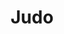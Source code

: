 ---
title: "Judo"
description: "Tällä sivulla on tietoa judosta."

service:
  enable: true
  service_item:
    - title: "Judo lajina"
      images:
      - "../../images/judothrow2.webp"
      content: |
        Judo on maailman levinnein ja harrastajamääriltään suurin kamppailulaji. Kansainväliseen judoliittoon IJF kuuluu 200 jäsenmaata. Judo on olympialajien joukossa viidenneksi suurin laji kansainvälisen liiton jäsenmaiden lukumäärällä mitattuna. Euroopassa lajia harrastaa yli kaksi miljoonaa ihmistä. Suomessa seuroja on 123 ja harrastajia niissä yhteensä n. 12.500.

        Judo syntyi 1880-luvulla, kun lajin kehittäjä, kasvatustieteen professori, Jigoro Kano muokkasi vanhoista japanilaista taistelutaidoista liikuntamuodon, jossa vastustajaa vahingoittamatta voitiin kilpailla. Judo esiteltiin ensimmäisen kerran Suomessa jo vuonna 1890, jolloin lajin kehittäjä vieraili Helsingissä. Varsinainen judotoiminta alkoi Suomessa 1954. Suomen Judoliitto ry perustettiin vuonna 1958. Olympialajiksi judo valittiin 1964.
        
    - title: "Judo Kokkolassa"
      images:
      - "../../images/judochoke1.webp"
      content: |
        Kokkolassa Judoa on harrastettu kahdeksankymmentäluvun alusta. Aluksi toimittiin Kokkolan Veikkojen puitteissa. Vuodesta 1993 alkaen on toimittu Kokkolan Budon Judojaostona. Judokoita seurassa on noin 30, joista aktiivisesti kilpailevia 5-10 judokaa. Menestystä on tullut aluemestaruuskisoista.

        Kokkolan Budossa joukkoon mahtuu harrastamaan sekä kunto- että kisajudoa. Mattojudoa seurassamme arvostetaan erityisesti.
        
        **Tiedustelut:**
        Jukka Aalto: 050 351 0976
        Timo Sivula: 045 624 5150
        
    - title: "Muksujudo- ja perhejudo"
      images:
      - "../../images/judoukemi.webp"
      content: |
        Kokkolan Budon muksujudoon pääsee 3 – 6 vuotiaana aikuisen kanssa. Nimi Judo tarkoittaa pehmeää tietä ja sen mukaisesti vastustajaa ei lyödä eikä potkita, vaan Judo opettaa joustamaan sekä fyysisesti että henkisesti.

        Mitä nuorempana aloittaa, sen paremmat mahdollisuudet ovat elinikäisen oppimisen aikana omaksua vaikeatkin tekniikat niin, että ne ovat mahdollisimman luontevia. Tärkeintä on opetella käytöstapoja ja toisen kunnioittamisen periaatetta. Itsensä hallitseva ja judon periaatteet tunteva judoka on henkisesti ja fyysisesti vahva myös judotatamin ulkopuolella. Judon arvot: joustaminen, yhteinen hyvä ja hyödyn maksimointi tukevat tätä kehitystä.

        3-6 vuotiaat opettelevat judoa muksujudossa leikin ja kisaamisen varjolla yhdessä vanhemman kanssa. Iän karttumisen myötä opetellaan vaikeampia asioita.  Muksujudo kehittää lapsen motoriikkaa, kordinaatiota, ryhmätyöskentelytaitoja sekä oikeanlaista rohkeutta tehdä uusia asioita, auttaen näin lapsen kokonaiskehitystä.

timetable:
  enable: true
  title: "Judon harjoitusajat"
  timetable_item:
    - name: "Judon peruskurssi ja ylemmät vyöt"
      time1: "Tiistai klo 18:00-19:30"
      time1location: (Martial Arts Center)
      time2: "Torstai klo 19:30-21:00"
      time2location: (Martial Arts Center)

    - name: "Junnujudo"
      time1: "Tiistai klo 16:00-17:00"
      time1location: "(Martial Arts Center)"
      time2: "Perjantai klo 16:00-17:00"
      time2location: "(Martial Arts Center)"

    - name: "Muksu- ja perhejudo"
      time1: "Sunnuntai klo 10:00-11:00"
      time1location: (Martial Arts Center)

    - name: "Judo katatreenit"
      time1: "Sunnuntai klo 15:30-16:30"
      time1location: (Martial Arts Center)

coaches:
  enable: true
  title: "Judon valmentajat"
  coach_item:

    - name: "Rachid El Kadiri"
      belt: "3. dan musta vyö"
      beltcolor: "#222"
      image: "../../images/coaches/Rachid El Kadiri.webp"
      description: "Peruskurssin ja ylempien vöiden valmentaja"

    - name: "Timo Sivula"
      belt: "1. dan musta vyö"
      beltcolor: "#222"
      image: "../../images/coaches/Timo Sivula.webp"
      description: "Katakurssin valmentaja"

    - name: "Jukka Aalto"
      belt: "1. kyū ruskea vyö"
      image: "../../images/coaches/Jukka Aalto.webp"
      beltcolor: "#3f2a14"
      description: "Seniorijudon valmentaja"

    - name: "Jani Möller"
      belt: "2. kyū sininen vyö"
      beltcolor: "#355cb0"
      image: "../../images/coaches/Missing Picture.webp"
      description: "Peruskurssin ja ylempien vöiden valmentaja"

    - name: "Jemina Salonen"
      belt: "2. kyū sininen vyö"
      beltcolor: "#355cb0"
      image: "../../images/coaches/Jemina Salonen.png"
      description: "Junnujudon valmentaja"

    - name: "Mira Ojala"
      belt: "5. kyū keltainen vyö"
      beltcolor: "#B7AE1F"
      image: "../../images/coaches/Missing Picture.webp"
      description: "Junnujudon valmentaja"    

#    - name: "Tomi Laaksonen"
#      belt: "?. kyu ? vyö"
#      beltcolor: "#DEDED9"
#      image: "../../images/coaches/Missing Picture.webp"
#      description: "Junnujudon valmentaja"  
      
moreinfo:
  enable: true
  title: "Judon harrastajille"
  content: |
    Liitto: [Suomen Judoliitto](https://www.judoliitto.fi/)

    Kokkolan Budolla on käytössä [Suomisport](https://www.suomisport.fi), josta harrastajat saavat ostettua lisenssit ja vakuutukset.
---